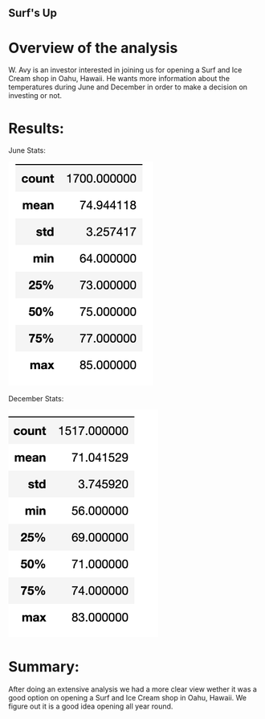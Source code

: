 ## Surf's Up

# Overview of the analysis

W. Avy is  an investor interested in joining us for opening a Surf and Ice Cream shop in Oahu, Hawaii. He wants more information about the temperatures during June and December in order to make a decision on investing or not.

# Results:

June Stats:

![This is an image](https://github.com/pipecedillo/surfs_up/blob/main/resources/june.png)

December Stats:

![This is an image](https://github.com/pipecedillo/surfs_up/blob/main/resources/Dec.png)


# Summary:

After doing an extensive analysis we had a more clear view wether it was a good option on opening a Surf and Ice Cream shop in Oahu, Hawaii. We figure out it is a good idea opening all year round.
